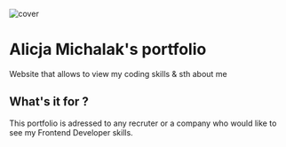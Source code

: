 ![cover](https://alicjamichalak.github.io/img/alicja.2e4dcec7.jpg)

# Alicja Michalak's portfolio

Website that allows to view my coding skills & sth about me

## What's it for ?

This portfolio is adressed to any recruter or a company who would like to see my Frontend Developer skills.



